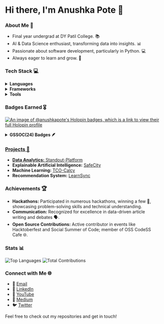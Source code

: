 # Hi there, I'm Anushka Pote 👋

### About Me 🌟
- Final year undergrad at DY Patil College. 📚
- AI & Data Science enthusiast, transforming data into insights. 📊  
- Passionate about software development, particularly in Python. 💻  
- Always eager to learn and grow. 🚀  
 

### Tech Stack 💻

<details>
  <summary><b>Languages</b></summary>
  <p>
    <img src="https://img.shields.io/badge/-Python-3776AB?style=flat-square&logo=python&logoColor=white" width="100" height="30" /> 
    <img src="https://img.shields.io/badge/-C++-00599C?style=flat-square&logo=c%2B%2B&logoColor=white" width="100" height="30" /> 
    <img src="https://img.shields.io/badge/-R-276DC3?style=flat-square&logo=r&logoColor=white" width="100" height="30" /> 
    <img src="https://img.shields.io/badge/-SQL-4479A1?style=flat-square&logo=postgresql&logoColor=white" width="100" height="30" /> 
  </p>
</details>

<details>
  <summary><b>Frameworks</b></summary>
  <p>
    <img src="https://img.shields.io/badge/-Flask-000000?style=flat-square&logo=flask&logoColor=white" width="100" height="30" /> 
    <img src="https://img.shields.io/badge/-Django-092E20?style=flat-square&logo=django&logoColor=white" width="100" height="30" /> 
  </p>
</details>

<details>
  <summary><b>Tools</b></summary>
  <p>
    <img src="https://img.shields.io/badge/-PowerBI-F2C811?style=flat-square&logo=power-bi&logoColor=black" width="100" height="30" /> 
    <img src="https://img.shields.io/badge/-Excel-217346?style=flat-square&logo=microsoft-excel&logoColor=white" width="100" height="30" /> 
    <img src="https://img.shields.io/badge/-Git-F05032?style=flat-square&logo=git&logoColor=white" width="100" height="30" /> 
    <img src="https://img.shields.io/badge/-GitHub-181717?style=flat-square&logo=github&logoColor=white" width="100" height="30" /> 
  </p>
</details>


### Badges Earned 🎖️
[![An image of @anushkapote's Holopin badges, which is a link to view their full Holopin profile](https://holopin.me/anushkapote)](https://holopin.io/@anushkapote)

<details>	
 <summary><b>GSSOC(24) Badges 🪶</b></summary><br>
<div style='display:flex; align-items:center; gap: 10px;' align='center'><a href="https://gssoc.girlscript.tech/leaderboard">
<img src="https://raw.githubusercontent.com/GSSoC24/Postman-Challenge/main/docs/assets/Postman%20White.png" width="120px" height="120px" gap: 30px />
  <img src="https://raw.githubusercontent.com/GSSoC24/Postman-Challenge/main/docs/assets/1.png" width="120px" height="120px" gap: 20px />
  <img src="https://raw.githubusercontent.com/GSSoC24/Postman-Challenge/main/docs/assets/2.png" width="120px" height="120px" gap: 20px />
  <img src="https://raw.githubusercontent.com/GSSoC24/Postman-Challenge/main/docs/assets/3.png" width="120px" height="120px" gap: 20px />
  <img src="https://raw.githubusercontent.com/GSSoC24/Postman-Challenge/main/docs/assets/4.png" width="120px" height="120px" gap: 20px />
  <img src="https://raw.githubusercontent.com/GSSoC24/Postman-Challenge/main/docs/assets/5.png" width="120px" height="120px" gap: 20px />
</div>
</details>


### Projects 🚀
- **Data Analytics:** [Standout-Platform](https://github.com/Anushka-Pote/StandOut-Platform)
- **Explainable Artificial Intelligence:** [SafeCity](https://github.com/Anushka-Pote/SafeCity-with-XAI)
- **Machine Learning:** [TCO-Calcy](https://github.com/Anushka-Pote/TCO-Cloud-Calcy)
- **Recommendation System:** [LearnSync](https://github.com/Anushka-Pote/learnsync-platform)

### Achievements 🏆
- **Hackathons:** Participated in numerous hackathons, winning a few 🥇, showcasing problem-solving skills and technical understanding.
- **Communication:** Recognized for excellence in data-driven article writing and debates 🗣️.
- **Open Source Contributions:** Active contributor in events like Hacktoberfest and Social Summer of Code; member of OSS CodeSS Cafe 🌐.

### Stats 📊
![Top Languages](https://github-readme-stats.vercel.app/api/top-langs/?username=Anushka-Pote&layout=compact&theme=radical)
![Total Contributions](https://github-readme-stats.vercel.app/api?username=Anushka-Pote&show_icons=true&theme=radical)

### Connect with Me 🌐
- 📧 [Email](mailto:anushkapote1603@gmail.com)
- 💼 [LinkedIn](https://www.linkedin.com/in/anushka-pote/)
- 🎥 [YouTube](https://www.youtube.com/@anushkapote6925)
- 📝 [Medium](https://medium.com/@anushkapote1603)
- 🐦 [Twitter](https://x.com/AnushkaPote)

Feel free to check out my repositories and get in touch!
